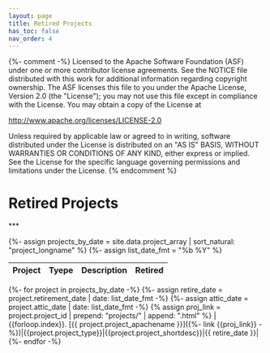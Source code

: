 ```yaml
---
layout: page
title: Retired Projects
has_toc: false
nav_order: 4
---
```

{%- comment -%}
Licensed to the Apache Software Foundation (ASF) under one or more
contributor license agreements.  See the NOTICE file distributed with
this work for additional information regarding copyright ownership.
The ASF licenses this file to you under the Apache License, Version 2.0
(the "License"); you may not use this file except in compliance with
the License.  You may obtain a copy of the License at

http://www.apache.org/licenses/LICENSE-2.0

Unless required by applicable law or agreed to in writing, software
distributed under the License is distributed on an "AS IS" BASIS,
WITHOUT WARRANTIES OR CONDITIONS OF ANY KIND, either express or implied.
See the License for the specific language governing permissions and
limitations under the License.
{% endcomment %}

<h1>Retired Projects</h1>
***

{%- assign projects_by_date = site.data.project_array | sort_natural: "project_longname" %}
{%- assign list_date_fmt = "%b %Y" %}


|Project|Tyepe|Description|Retired|
|:------|:----|:----------|:------|
{%- for project in projects_by_date -%}
{%- assign retire_date = project.retirement_date  | date: list_date_fmt -%}
{%- assign attic_date = project.attic_date | date: list_date_fmt -%}
{% assign proj_link = project.project_id | prepend: "projects/" | append: ".html" %}
|{{forloop.index}}. [{{ project.project_apachename }}]({%- link {{proj_link}} -%})|{{project.project_type}}|{{project.project_shortdesc}}|{{ retire_date }}|
{%- endfor -%}

